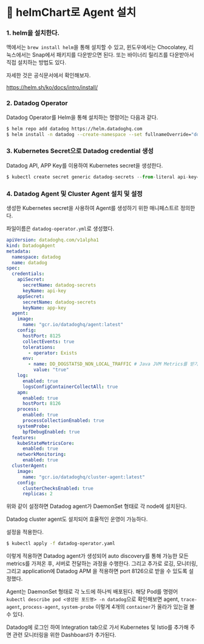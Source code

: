 # 🦮 helmChart로 Agent 설치

### 1. helm을 설치한다.

맥에서는 `brew install helm`을 통해 설치할 수 있고, 윈도우에서는 Chocolatey, 리눅스에서는 Snap에서 패키지를 다운받으면 된다. 또는 바이너리 릴리즈를 다운받아서 직접 설치하는 방법도 있다.

자세한 것은 공식문서에서 확인해보자.

https://helm.sh/ko/docs/intro/install/

### 2. Datadog Operator

Datadog Operator를 Helm을 통해 설치하는 명령어는 다음과 같다.

```bash
$ helm repo add datadog https://helm.datadoghq.com
$ helm install -n datadog --create-namespace --set fullnameOverride="dd-op" mwp-datadog-operator datadog/datadog-operator
```

### 3. Kubernetes Secret으로 Datadog credential 생성

Datadog API, APP Key를 이용하여 Kubernetes secret을 생성한다. 

```js
$ kubectl create secret generic datadog-secrets --from-literal api-key=<DATADOG_API_KEY> --from-literal app-key=<DATADOG_APP_KEY>
```

### 4. Datadog Agent 및 Cluster Agent 설치 및 설정

생성한 Kubernetes secret을 사용하여 Agent를 생성하기 위한 매니페스트르 정의한다.

파일이름은 `datadog-operator.yml`로 생성했다.

```yml
apiVersion: datadoghq.com/v1alpha1
kind: DatadogAgent
metadata:
  namespace: datadog
  name: datadog
spec:
  credentials:
    apiSecret:
      secretName: datadog-secrets
      keyName: api-key
    appSecret:
      secretName: datadog-secrets
      keyName: app-key
  agent:
    image:
      name: "gcr.io/datadoghq/agent:latest"
    config:
      hostPort: 8125
      collectEvents: true
      tolerations:
        - operator: Exists
      env:
        - name: DD_DOGSTATSD_NON_LOCAL_TRAFFIC # Java JVM Metrics를 받기 위해 필요
          value: "true"
    log:
      enabled: true
      logsConfigContainerCollectAll: true
    apm:
      enabled: true
      hostPort: 8126
    process:
      enabled: true
      processCollectionEnabled: true
    systemProbe:
      bpfDebugEnabled: true
  features:
    kubeStateMetricsCore:
      enabled: true
    networkMonitoring:
      enabled: true
  clusterAgent:
    image:
      name: "gcr.io/datadoghq/cluster-agent:latest"
    config:
      clusterChecksEnabled: true
      replicas: 2
```

위와 같이 설정하면 Datadog agent가 DaemonSet 형태로 각 node에 설치된다.

Datadog cluster agent도 설치되어 효율적인 운영이 가능하다.

설정을 적용한다.

```bash
$ kubectl apply -f datadog-operator.yaml
```

이렇게 적용하면 Datadog agent가 생성되어 auto discovery를 통해 가능한 모든 metrics를 가져온 후, 서버로 전달하는 과정을 수행한다. 그리고 추가로 로깅, 모니터링, 그리고 application에 Datadog APM 을 적용하면 port 8126으로 받을 수 있도록 설정했다.

Agent는 DaemonSet 형태로 각 노드에 하나씩 배포된다. 해당 Pod를 명령어 `kubectl describe pod <생성된 포드명> -n datadog`으로 확인해보면 agent, `trace-agent`, `process-agent`, `system-probe` 이렇게 4개의 `container`가 올라가 있는걸 볼 수 있다.

Datadog에 로그인 하여 Integration tab으로 가서 Kubernetes 및 Istio를 추가해 주면 관련 모니터링을 위한 Dashboard가 추가된다.